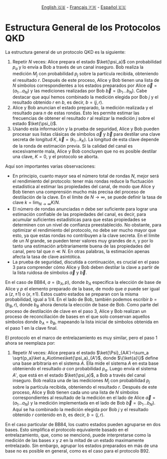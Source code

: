 <p style="text-align: center;">
    <a id="linken" href="../../../../en/content/index.html">English &#x1F1EC;&#x1F1E7;</a> - 
    <a id="linkfr" href="../../../../fr/content/index.html">Français &#x1F1EB;&#x1F1F7;</a> - 
    <a id="linkes" href="../../../../es/content/index.html">Español &#x1F1EA;&#x1F1F8;</a>
</p>
<script>
    currentPage = window.location.href;
    beforeLang = currentPage.slice(0, currentPage.indexOf("content") - 3);
    afterLang = currentPage.slice(currentPage.indexOf("content"));
    document.getElementById("linken").href = beforeLang + "en/" + afterLang;
    document.getElementById("linkfr").href = beforeLang + "fr/" + afterLang;
    document.getElementById("linkes").href = beforeLang + "es/" + afterLang;
</script>



# Estructura General de los Protocolos QKD

La estructura general de un protocolo QKD es la siguiente:

1) Repetir $N$ veces: Alice prepara el estado $\ket{\psi_a}$ con probabilidad $p_a$ y lo envía a Bob a través de un canal inseguro. Bob realiza la medición $M_j$ con probabilidad $p_j$ sobre la partícula recibida, obteniendo el resultado $r$. Después de este proceso, Alice y Bob tienen una lista de $N$ símbolos correspondientes a los estados preparados por Alice $\vec a=(a_1\ldots a_N)$ y las mediciones realizadas por Bob $\vec b=(b_1\ldots b_N)$. Cabe destacar que aquí hemos combinado la medición elegida por Bob $j$ y el resultado obtenido $r$ en $b$, es decir, $b=(j,r)$.
2) Alice y Bob anuncian el estado preparado, la medición realizada y el resultado para $n$ de estas rondas. Esto les permite estimar las frecuencias de obtener el resultado $r$ al realizar la medición $j$ sobre el estado $\ket{\psi_i}$.
3) Usando esta información y la prueba de seguridad, Alice y Bob pueden procesar sus listas clásicas de símbolos $\vec a$ y $\vec b$ para destilar una clave secreta de longitud $K$, $\vec k=(k_1\ldots k_K)$. La longitud de esta clave depende de la ronda de estimación previa. Si la calidad del canal es excesivamente mala, Alice y Bob concluyen que no es posible destilar una clave, $K=0$, y el protocolo se aborta.

Aquí son importantes varias observaciones:

- En principio, cuanto mayor sea el número total de rondas $N$, mejor será el rendimiento del protocolo: tener más rondas reduce la fluctuación estadística al estimar las propiedades del canal, de modo que Alice y Bob tienen una comprensión mucho más precisa del proceso de destilación de la clave. En el límite de $N\rightarrow\infty$, se puede definir la tasa de clave $k=\lim_{N\rightarrow\infty} K/N$.
- El número de rondas anunciadas $n$ debe ser suficiente para lograr una estimación confiable de las propiedades del canal, es decir, para acumular suficientes estadísticas para que estas propiedades se determinen con un nivel de confianza preestablecido. No obstante, para optimizar el rendimiento del protocolo, no debe ser mucho mayor que esto, ya que estas rondas no contribuyen a la clave secreta. En el límite de un $N$ grande, se pueden tener valores muy grandes de $n$, y por lo tanto una estimación arbitrariamente buena de las propiedades del canal, pero tal que $n\ll N$. En otras palabras, la estimación apenas afecta la tasa de clave asintótica.
- La prueba de seguridad, discutida a continuación, es crucial en el paso 3 para comprender cómo Alice y Bob deben destilar la clave a partir de la lista ruidosa de símbolos $\vec a$ y $\vec b$.

En el caso de BB84, $a=(b_A,p)$, donde $b_A$ especifica la elección de base de Alice y $p$ el elemento preparado de la base, de modo que $a$ puede ser igual a $(z,\pm 1)$ o $(x,\pm 1)$. Estos cuatro estados se preparan con la misma probabilidad, igual a $1/4$. En el lado de Bob, también podemos escribir $b=(b_B,r)$, donde $b_B$ ahora denota la elección de base de Bob. Como parte del proceso de destilación de clave en el paso 3, Alice y Bob realizan un proceso de reconciliación de bases en el que solo conservan aquellos símbolos donde $b_A=b_B$, mapeando la lista inicial de símbolos obtenida en el paso 1 en la clave final.

El protocolo en el marco de entrelazamiento es muy similar, pero el paso 1 ahora se reemplaza por:

1) Repetir $N$ veces: Alice prepara el estado $\ket{\Psi}_{AA'}=\sum_a \sqrt{p_a}\ket a_A\otimes\ket{\psi_a}_{A'}$, donde $\{\ket{a}\}$ define una base arbitraria en el sistema $A$. Ella mide el sistema $A$ en esta base obteniendo el resultado $a$ con probabilidad $p_a$. Luego envía el sistema $A'$, que está en el estado $\ket{\psi_a}$, a Bob a través del canal inseguro. Bob realiza una de las mediciones $M_j$ con probabilidad $p_j$ sobre la partícula recibida, obteniendo el resultado $r$. Después de este proceso, Alice y Bob tienen cada uno una lista de $N$ símbolos correspondientes al resultado de la medición en el lado de Alice $\vec a=(a_1\ldots a_N)$ y la medición implementada en el lado de Bob $\vec b=(b_1\ldots b_N)$. Aquí se ha combinado la medición elegida por Bob $j$ y el resultado obtenido $r$ contenido en $b$, es decir, $b=(j,r)$.

En el caso particular de BB84, los cuatro estados pueden agruparse en dos bases. Esto simplifica el protocolo equivalente basado en el entrelazamiento, que, como se mencionó, puede interpretarse como la medición de las bases $x$ y $z$ en la mitad de un estado maximamente entrelazado. Sin embargo, agrupar los estados preparados en más de una base no es posible en general, como es el caso para el protocolo B92.